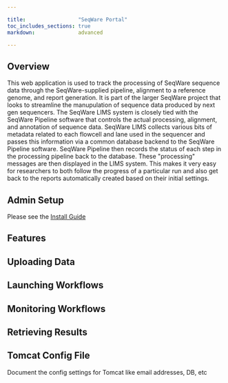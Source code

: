 ```yaml
---

title:                 "SeqWare Portal"
toc_includes_sections: true
markdown:              advanced

---
```



## Overview

This web application is used to track the processing of SeqWare sequence data
through the SeqWare-supplied pipeline, alignment to a reference genome, and
report generation.  It is part of the larger SeqWare project that looks to
streamline the manupulation of sequence data produced by next gen sequencers.
The SeqWare LIMS system is closely tied with the SeqWare Pipeline software that
controls the actual processing, alignment, and annotation of sequence data.
SeqWare LIMS collects various bits of metadata related to each flowcell and lane
used in the sequencer and passes this information via a common database backend
to the SeqWare Pipeline software.  SeqWare Pipeline then records the status of
each step in the processing pipeline back to the database.  These "processing"
messages are then displayed in the LIMS system.  This makes it very easy for
researchers to both follow the progress of a particular run and also get back
to the reports automatically created based on their initial settings.


## Admin Setup

Please see the [Install Guide](/docs/github_readme/5-portal/)

## Features

## Uploading Data

## Launching Workflows

## Monitoring Workflows

## Retrieving Results

## Tomcat Config File

Document the config settings for Tomcat like email addresses, DB, etc

